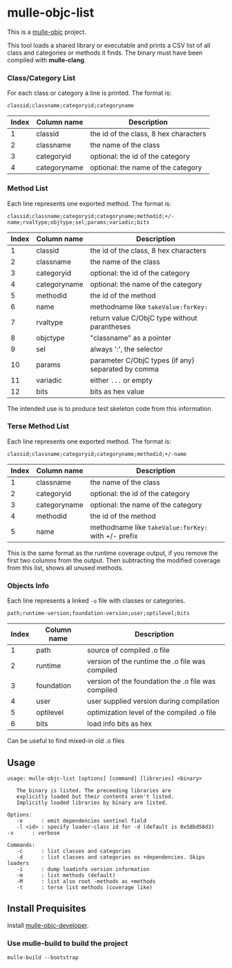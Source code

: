 # mulle-objc-list

This is a [mulle-objc](https://github.com/mulle-objc) project.

This tool loads a shared library or executable and prints a CSV list of all
class and categories or methods it finds. The binary must have been
compiled with **mulle-clang**.


### Class/Category List

For each class or category a line is printed. The format is:

`classid;classname;categoryid;categoryname`

Index | Column name  | Description
------|--------------|---------------------------------
1     | classid      |  the id of the class, 8 hex characters
2     | classname    |  the name of the class
3     | categoryid   |  optional: the id of the category
4     | categoryname |  optional: the name of the category


### Method List

Each line represents one exported method. The format is:

`classid;classname;categoryid;categoryname;methodid;+/-name;rvaltype;objtype;sel;params;variadic;bits`

Index | Column name  | Description
------|--------------|---------------------------------
1     | classid      |  the id of the class, 8 hex characters
2     | classname    |  the name of the class
3     | categoryid   |  optional: the id of the category
4     | categoryname |  optional: the name of the category
5     | methodid     |  the id of the method
6     | name         |  methodname like `takeValue:forKey:`
7     | rvaltype     |  return value C/ObjC type without parantheses
8     | objctype     |  "classname" as a pointer
9     | sel          |  always ':', the selector
10    | params       |  parameter C/ObjC types (if any) separated by comma
11    | variadic     |  either `...` or empty
12    | bits         |  bits as hex value

The intended use is to produce test skeleton code from this information.


### Terse Method List

Each line represents one exported method. The format is:

`classid;classname;categoryid;categoryname;methodid;+/-name`

Index | Column name  | Description
------|--------------|---------------------------------
1     | classname    |  the name of the class
2     | categoryid   |  optional: the id of the category
3     | categoryname |  optional: the name of the category
4     | methodid     |  the id of the method
5     | name         |  methodname like `takeValue:forKey:` with +/- prefix


This is the same format as the runtime coverage output, if you remove the first
two columns from the output. Then subtracting the modified coverage from this
list, shows all unused methods.


### Objects Info

Each line represents a linked `-o` file with classes or categories.

`path;runtime-version;foundation-version;user;optilevel;bits`


Index | Column name  | Description
------|--------------|---------------------------------
1     | path         | source of compiled .o file
2     | runtime      | version of the runtime the .o file was compiled
3     | foundation   | version of the foundation the .o file was compiled
4     | user         | user supplied version during compilation
5     | optilevel    | optimization level of the compiled .o file
6     | bits         | load info bits as hex


Can be useful to find mixed-in old .o files


## Usage

```
usage: mulle-objc-list [options] [command] [libraries] <binary>

   The binary is listed. The preceeding libraries are
   explicitly loaded but their contents aren't listed.
   Implicitly loaded libraries by binary are listed.

Options:
   -e      : emit dependencies sentinel field
   -l <id> : specify loader-class id for -d (default is 0x58bd58d3)   -v      : verbose

Commands:
   -c      : list classes and categories
   -d      : list classes and categories as +dependencies. Skips loaders
   -i      : dump loadinfo version information
   -m      : list methods (default)
   -M      : list also root -methods as +methods
   -t      : terse list methods (coverage like)
```


## Install Prequisites

Install [mulle-objc-developer](https://github.com/mulle-obj/mulle-objc-developer).


### Use **mulle-build** to build the project

```
mulle-build --bootstrap
```
